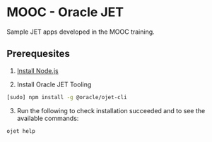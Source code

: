 # MOOC - Oracle JET

Sample JET apps developed in the MOOC training.

## Prerequesites
1) [Install Node.js](https://docs.oracle.com/en/middleware/developer-tools/jet/10/develop/choose-development-environment-oracle-jet.html#GUID-2B7F94A4-0699-47B6-96A9-C6E94B1BCF10)

2) Install Oracle JET Tooling

```bash
[sudo] npm install -g @oracle/ojet-cli
```
3) Run the following to check installation succeeded and to see the available commands:

```bash
ojet help
```